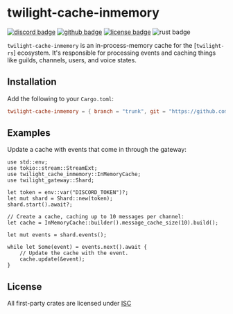 <!-- cargo-sync-readme start -->

# twilight-cache-inmemory

[![discord badge][]][discord link] [![github badge][]][github link] [![license badge][]][license link] ![rust badge]

`twilight-cache-inmemory` is an in-process-memory cache for the
[`twilight-rs`] ecosystem. It's responsible for processing events and
caching things like guilds, channels, users, and voice states.

## Installation

Add the following to your `Cargo.toml`:

```toml
twilight-cache-inmemory = { branch = "trunk", git = "https://github.com/twilight-rs/twilight" }
```

## Examples

Update a cache with events that come in through the gateway:

```rust,no_run
use std::env;
use tokio::stream::StreamExt;
use twilight_cache_inmemory::InMemoryCache;
use twilight_gateway::Shard;

let token = env::var("DISCORD_TOKEN")?;
let mut shard = Shard::new(token);
shard.start().await?;

// Create a cache, caching up to 10 messages per channel:
let cache = InMemoryCache::builder().message_cache_size(10).build();

let mut events = shard.events();

while let Some(event) = events.next().await {
    // Update the cache with the event.
    cache.update(&event);
}
```

## License

All first-party crates are licensed under [ISC][LICENSE.md]

[LICENSE.md]: https://github.com/twilight-rs/twilight/blob/trunk/LICENSE.md
[discord badge]: https://img.shields.io/discord/745809834183753828?color=%237289DA&label=discord%20server&logo=discord&style=for-the-badge
[discord link]: https://discord.gg/7jj8n7D
[docs:discord:sharding]: https://discord.com/developers/docs/topics/gateway#sharding
[github badge]: https://img.shields.io/badge/github-twilight-6f42c1.svg?style=for-the-badge&logo=github
[github link]: https://github.com/twilight-rs/twilight
[license badge]: https://img.shields.io/badge/license-ISC-blue.svg?style=for-the-badge&logo=pastebin
[license link]: https://github.com/twilight-rs/twilight/blob/trunk/LICENSE.md
[rust badge]: https://img.shields.io/badge/rust-stable-93450a.svg?style=for-the-badge&logo=rust

<!-- cargo-sync-readme end -->
